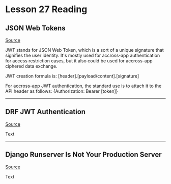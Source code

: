 # Lesson 27 Reading

## JSON Web Tokens

[Source](https://jwt.io/introduction/)

JWT stands for JSON Web Token, which is a sort of a unique signature that signifies the user identity. It's mostly used for accross-app authentication for access restriction cases, but it also could be used for accross-app ciphered data exchange.

JWT creation formula is: [header].[payload/content].[signature]

For accross-app JWT authentication, the standard use is to attach it to the API header as follows: {Authorization: Bearer [token]}

---

## DRF JWT Authentication

[Source](https://simpleisbetterthancomplex.com/tutorial/2018/12/19/how-to-use-jwt-authentication-with-django-rest-framework.html)

Text

---

## Django Runserver Is Not Your Production Server

[Source](https://build.vsupalov.com/django-runserver-in-production/)

Text
